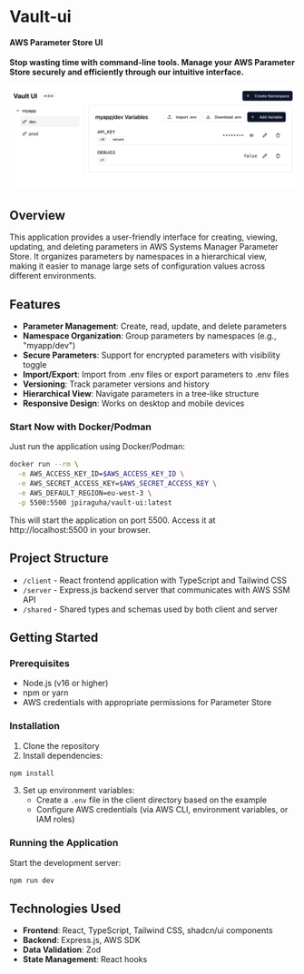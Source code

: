 # Vault-ui

#### AWS Parameter Store UI

**Stop wasting time with command-line tools. Manage your AWS Parameter Store securely and efficiently through our intuitive interface.**


![img_1.png](img_1.png)
## Overview

This application provides a user-friendly interface for creating, viewing, updating, and deleting parameters in AWS Systems Manager Parameter Store. It organizes parameters by namespaces in a hierarchical view, making it easier to manage large sets of configuration values across different environments.

## Features

- **Parameter Management**: Create, read, update, and delete parameters
- **Namespace Organization**: Group parameters by namespaces (e.g., "myapp/dev")
- **Secure Parameters**: Support for encrypted parameters with visibility toggle
- **Import/Export**: Import from .env files or export parameters to .env files
- **Versioning**: Track parameter versions and history
- **Hierarchical View**: Navigate parameters in a tree-like structure
- **Responsive Design**: Works on desktop and mobile devices

### Start Now with Docker/Podman

Just run the application using Docker/Podman:

```bash
docker run --rm \
  -e AWS_ACCESS_KEY_ID=$AWS_ACCESS_KEY_ID \
  -e AWS_SECRET_ACCESS_KEY=$AWS_SECRET_ACCESS_KEY \
  -e AWS_DEFAULT_REGION=eu-west-3 \
  -p 5500:5500 jpiraguha/vault-ui:latest
```

This will start the application on port 5500. Access it at http://localhost:5500 in your browser.

## Project Structure

- `/client` - React frontend application with TypeScript and Tailwind CSS
- `/server` - Express.js backend server that communicates with AWS SSM API
- `/shared` - Shared types and schemas used by both client and server

## Getting Started

### Prerequisites

- Node.js (v16 or higher)
- npm or yarn
- AWS credentials with appropriate permissions for Parameter Store

### Installation

1. Clone the repository
2. Install dependencies:

```bash
npm install
```

3. Set up environment variables:
   - Create a `.env` file in the client directory based on the example
   - Configure AWS credentials (via AWS CLI, environment variables, or IAM roles)

### Running the Application

Start the development server:

```bash
npm run dev
```

## Technologies Used

- **Frontend**: React, TypeScript, Tailwind CSS, shadcn/ui components
- **Backend**: Express.js, AWS SDK
- **Data Validation**: Zod
- **State Management**: React hooks
